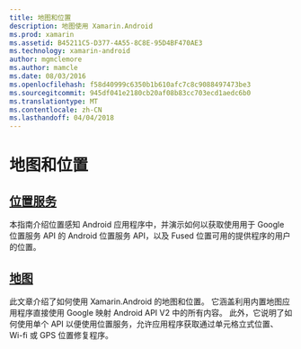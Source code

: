 ```yaml
---
title: 地图和位置
description: 地图使用 Xamarin.Android
ms.prod: xamarin
ms.assetid: B45211C5-D377-4A55-8C8E-95D4BF470AE3
ms.technology: xamarin-android
author: mgmclemore
ms.author: mamcle
ms.date: 08/03/2016
ms.openlocfilehash: f58d40999c6350b1b610afc7c8c9088497473be3
ms.sourcegitcommit: 945df041e2180cb20af08b83cc703ecd1aedc6b0
ms.translationtype: MT
ms.contentlocale: zh-CN
ms.lasthandoff: 04/04/2018
---
```

# <a name="maps-and-location"></a>地图和位置


##  <a name="location-servicesandroidplatformmaps-and-locationlocationmd"></a>[位置服务](~/android/platform/maps-and-location/location.md)

本指南介绍位置感知 Android 应用程序中，并演示如何以获取使用用于 Google 位置服务 API 的 Android 位置服务 API，以及 Fused 位置可用的提供程序的用户的位置。


##  <a name="mapsandroidplatformmaps-and-locationmapsindexmd"></a>[地图](~/android/platform/maps-and-location/maps/index.md)

此文章介绍了如何使用 Xamarin.Android 的地图和位置。 它涵盖利用内置地图应用程序直接使用 Google 映射 Android API V2 中的所有内容。 此外，它说明了如何使用单个 API 以便使用位置服务，允许应用程序获取通过单元格立式位置、 Wi-fi 或 GPS 位置修复程序。

